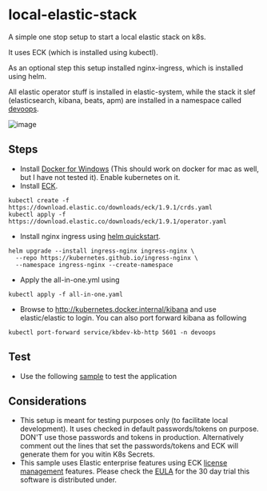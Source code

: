 # local-elastic-stack
A simple one stop setup to start a local elastic stack on k8s. 

It uses ECK (which is installed using kubectl). 

As an optional step this setup installed nginx-ingress, which is installed using helm.

All elastic operator stuff is installed in elastic-system, while the stack it slef (elasticsearch, kibana, beats, apm) are  installed in a namespace called [devoops](https://www.youtube.com/watch?v=Pg3uPXTDFbk).  

![image](https://user-images.githubusercontent.com/72706/120281976-e7e1b800-c2b9-11eb-980f-d4a4c7b6773d.png)


## Steps
- Install [Docker for Windows](https://docs.docker.com/docker-for-windows/install/) (This should work on docker for mac as well, but I have not tested it). Enable kubernetes on it.
- Install [ECK](https://www.elastic.co/guide/en/cloud-on-k8s/current/k8s-deploy-eck.html).

```
kubectl create -f https://download.elastic.co/downloads/eck/1.9.1/crds.yaml
kubectl apply -f https://download.elastic.co/downloads/eck/1.9.1/operator.yaml
```

- Install nginx ingress using [helm quickstart](https://kubernetes.github.io/ingress-nginx/deploy/#quick-start).
```
helm upgrade --install ingress-nginx ingress-nginx \
  --repo https://kubernetes.github.io/ingress-nginx \
  --namespace ingress-nginx --create-namespace
```

- Apply the all-in-one.yml using 
```
kubectl apply -f all-in-one.yaml
```

- Browse to http://kubernetes.docker.internal/kibana and use elastic/elastic to login.
You can also port forward kibana as following

```
kubectl port-forward service/kbdev-kb-http 5601 -n devoops
```

## Test
 - Use the following [sample](https://github.com/geoaxis/cachingdemo/releases/tag/step6) to test the application
 
## Considerations 
 - This setup is meant for testing purposes only (to facilitate local development). It uses checked in default passwords/tokens on purpose. DON'T use those passwords and tokens in production. Alternatively comment out the lines that set the passwords/tokens and ECK will generate them for you witin K8s Secrets.
 - This sample uses Elastic enterprise features using ECK [license management](https://www.elastic.co/guide/en/cloud-on-k8s/current/k8s-licensing.html) features. Please check the [EULA](https://www.elastic.co/eula) for the 30 day trial this software is distributed under. 
